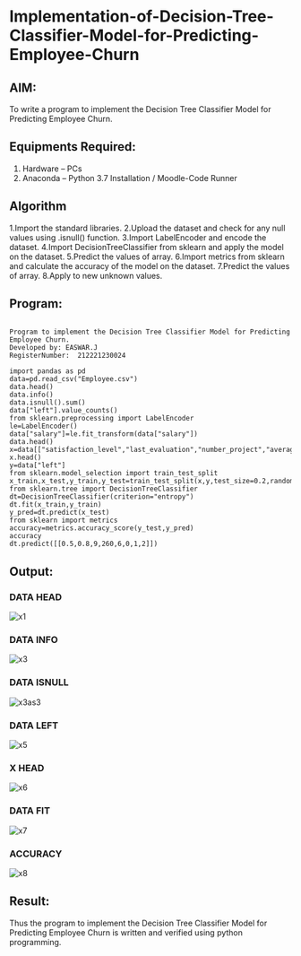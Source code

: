 # Implementation-of-Decision-Tree-Classifier-Model-for-Predicting-Employee-Churn

## AIM:
To write a program to implement the Decision Tree Classifier Model for Predicting Employee Churn.

## Equipments Required:
1. Hardware – PCs
2. Anaconda – Python 3.7 Installation / Moodle-Code Runner

## Algorithm
1.Import the standard libraries.
2.Upload the dataset and check for any null values using .isnull() function.
3.Import LabelEncoder and encode the dataset.
4.Import DecisionTreeClassifier from sklearn and apply the model on the dataset.
5.Predict the values of array.
6.Import metrics from sklearn and calculate the accuracy of the model on the dataset.
7.Predict the values of array.
8.Apply to new unknown values.

## Program:
```

Program to implement the Decision Tree Classifier Model for Predicting Employee Churn.
Developed by: EASWAR.J
RegisterNumber:  212221230024

```

```
import pandas as pd
data=pd.read_csv("Employee.csv")
data.head()
data.info()
data.isnull().sum()
data["left"].value_counts()
from sklearn.preprocessing import LabelEncoder
le=LabelEncoder()
data["salary"]=le.fit_transform(data["salary"])
data.head()
x=data[["satisfaction_level","last_evaluation","number_project","average_montly_hours","time_spend_company","Work_accident","promotion_last_5years","salary"]]
x.head()
y=data["left"]
from sklearn.model_selection import train_test_split
x_train,x_test,y_train,y_test=train_test_split(x,y,test_size=0.2,random_state=100)
from sklearn.tree import DecisionTreeClassifier
dt=DecisionTreeClassifier(criterion="entropy")
dt.fit(x_train,y_train)
y_pred=dt.predict(x_test)
from sklearn import metrics   
accuracy=metrics.accuracy_score(y_test,y_pred)
accuracy
dt.predict([[0.5,0.8,9,260,6,0,1,2]])
```

## Output:
### DATA HEAD
![x1](https://user-images.githubusercontent.com/94154683/169513081-6f903385-3da1-4ba6-ae1e-27cb76d591a6.png)
### DATA INFO
![x3](https://user-images.githubusercontent.com/94154683/169513082-47b67344-6c44-4ff8-a520-8c341f312eab.png)
### DATA ISNULL
![x3as3](https://user-images.githubusercontent.com/94154683/169513065-14c88236-9210-487c-a477-78c487c4489a.png)

### DATA LEFT
![x5](https://user-images.githubusercontent.com/94154683/169513070-33d9ed74-b4f7-4e46-9966-8c60efbec5e5.png)
### X HEAD
![x6](https://user-images.githubusercontent.com/94154683/169513073-402a0256-0d5a-46d6-a34a-271cd223be71.png)
### DATA FIT
![x7](https://user-images.githubusercontent.com/94154683/169513077-04505194-c763-4523-9d17-fbff648e94dd.png)
### ACCURACY
![x8](https://user-images.githubusercontent.com/94154683/169513079-42266498-9323-4a5a-87d6-94ba3815d40b.png)


## Result:
Thus the program to implement the  Decision Tree Classifier Model for Predicting Employee Churn is written and verified using python programming.
